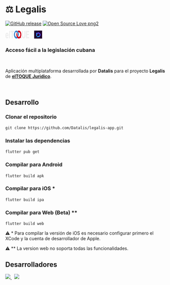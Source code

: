 # **⚖️ Legalis**

[![GitHub release](https://img.shields.io/github/release/datalis/legalis-app)](https://github.com/datalis/legalis-app/releases/)
[![Open Source Love png2](https://badges.frapsoft.com/os/v2/open-source.png?v=103)](https://github.com/datalis/legalis-app/)

<img src="./assets/images/eltoque.svg" width="75" height="25">&nbsp;&nbsp;&nbsp;
<img src="./assets/images/datalis.png" width="25" height="25">

### **Acceso fácil a la legislación cubana**

<br>

Aplicación multiplataforma desarrollada por **Datalis** para el proyecto **Legalis** de [**elTOQUE Juridico**]().

<br>

## Desarrollo

### Clonar el repositorio

```
git clone https://github.com/Datalis/legalis-app.git
```

### Instalar las dependencias

```
flutter pub get
```

### Compilar para Android

```
flutter build apk
```

### Compilar para iOS \*

```
flutter build ipa
```

### Compilar para Web (Beta) \*\*

```
flutter build web
```

⚠️ \* Para compilar la versión de iOS es necesario configurar primero el XCode y la cuenta de desarrollador de Apple.

⚠️ \*\* La version web no soporta todas las funcionalidades.

## Desarrolladores

<a href="https://github.com/datalis">
  <img src="https://github.com/datalis.png?size=50">
</a>
&nbsp;
<a href="https://github.com/lexz451">
  <img src="https://github.com/lexz451.png?size=50">
</a>
